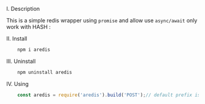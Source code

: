 I. Description

This is a simple redis wrapper using `promise` and allow use `async/await` only work with HASH :


II. Install

``` bash
    npm i aredis
```

III. Uninstall

``` bash
    npm uninstall aredis
```

IV. Using

```js
    const aredis = require('aredis').build('POST');// default prefix is AREDIS- final hash format by AREDIS-POST

```